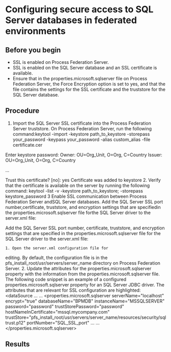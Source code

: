 # Configuring secure access to SQL Server databases in federated environments

## Before you begin

- SSL is enabled on Process Federation Server.
- SSL is enabled on the SQL Server database and an SSL certificate
is available.
- Ensure that in the properties.microsoft.sqlserver file
on Process Federation Server,
the Force Encryption option is set to yes,
and that the file contains the settings for the SSL certificate and
the truststore for the SQL Server database.

## Procedure

1. Import the SQL Server SSL certificate into the Process Federation Server truststore.
On Process Federation Server,
run the following command:keytool -import -keystore path\_to\_keystore 
        -storepass your\_password -keypass your\_password 
        -alias custom\_alias -file certificate.cer

Enter keystore password:
Owner: OU=Org\_Unit, O=Org, C=Country
Issuer: OU=Org\_Unit, O=Org, C=Country

   ...

Trust this certificate? [no]:  yes
Certificate was added to keystore
2. Verify that the certificate is available on the server
by running the following command: keytool -list -v -keystore path\_to\_keystore; -storepass keystore\_password
3 Enable SSL communication between Process Federation Server andSQL Server databases. Add the SQL Server SSL port number,certificate, truststore, and encryption settings that are specifiedin the properties.microsoft.sqlserver file forthe SQL Server driver to the server.xml file:

Add the SQL Server SSL port number,
certificate, truststore, and encryption settings that are specified
in the properties.microsoft.sqlserver file for
the SQL Server driver to the server.xml file:

    1. Open the server.xml configuration file for
editing.
By default, the configuration file is in the
pfs\_install\_root/usr/servers/server\_name directory on
Process Federation Server.
    2. Update the attributes for the properties.microsoft.sqlserver property
with the information from the properties.microsoft.sqlserver file.
The following code snippet is an example of a configured properties.microsoft.sqlserver property
for an SQL Server JDBC driver. The attributes that are relevant for
SSL configuration are highlighted:<dataSource
   ...
   ... 
   <properties.microsoft.sqlserver serverName="localhost" encrypt="true"
       databaseName="BPMDB" instanceName="MSSQLSERVER"
       password="password" trustStorePassword="password" 
       hostNameInCertificate="mssql.mycompany.com" 
       trustStore="pfs\_install\_root/usr/servers/server\_name/resources/security/sqltrust.p12"
       portNumber="SQL\_SSL\_port" 
       ...
       ... 
    </properties.microsoft.sqlserver>
</dataSource>

## Results
